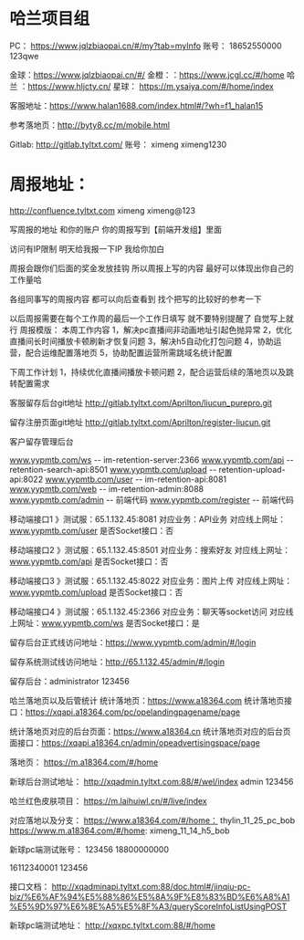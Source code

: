 # 哈兰项目组

PC： https://www.jqlzbiaopai.cn/#/my?tab=myInfo
账号：
18652550000
123qwe

金球：https://www.jqlzbiaopai.cn/#/
金橙：：https://www.jcgl.cc/#/home
哈兰 ：https://www.hljcty.cn/
星球： https://m.ysaiya.com/#/home/index

客服地址：https://www.halan1688.com/index.html#/?wh=f1_halan15

参考落地页：http://byty8.cc/m/mobile.html

Gitlab: http://gitlab.tyltxt.com/
账号： ximeng  ximeng1230

# 周报地址：
http://confluence.tyltxt.com
ximeng
ximeng@123

写周报的地址 和你的账户 你的周报写到【前端开发组】里面

访问有IP限制 明天给我报一下IP 我给你加白

周报会跟你们后面的奖金发放挂钩 所以周报上写的内容 最好可以体现出你自己的工作量哈

各组同事写的周报内容 都可以向后查看到 找个把写的比较好的参考一下

以后周报需要在每个工作周的最后一个工作日填写 就不要特别提醒了 自觉写上就行
周报模版： 
本周工作内容
1，解决pc直播间非动画地址引起色抛异常
2，优化直播间长时间播放卡顿刷新才恢复问题
3，解决h5自动化打包问题
4，协助运营，配合运维配置落地页
5，协助配置运营所需跳域名统计配置

下周工作计划
1，持续优化直播间播放卡顿问题
2，配合运营后续的落地页以及跳转配置需求

客服留存后台git地址
http://gitlab.tyltxt.com/Aprilton/liucun_purepro.git

留存注册页面git地址
http://gitlab.tyltxt.com/Aprilton/register-liucun.git

客户留存管理后台

www.yypmtb.com/ws --  im-retention-server:2366
www.yypmtb.com/api --  retention-search-api:8501
www.yypmtb.com/upload  -- retention-upload-api:8022
www.yypmtb.com/user  -- im-retention-api:8081
www.yypmtb.com/web  -- im-retention-admin:8088
www.yypmtb.com/admin  -- 前端代码
www.yypmtb.com/register -- 前端代码

移动端接口1 》测试服：65.1.132.45:8081
对应业务：API业务
对应线上网址：www.yypmtb.com/user
是否Socket接口：否

移动端接口2 》测试服：65.1.132.45:8501
对应业务：搜索好友
对应线上网址：www.yypmtb.com/api
是否Socket接口：否

移动端接口3 》测试服：65.1.132.45:8022
对应业务：图片上传
对应线上网址：www.yypmtb.com/upload
是否Socket接口：否

移动端接口4 》测试服：65.1.132.45:2366
对应业务：聊天等socket访问
对应线上网址：www.yypmtb.com/ws
是否Socket接口：是


留存后台正式线访问地址：https://www.yypmtb.com/admin/#/login

留存系统测试线访问地址：http://65.1.132.45/admin/#/login

留存后台：administrator  123456

哈兰落地页以及后管统计
统计落地页：https://www.a18364.com
统计落地页接口：https://xqapi.a18364.com/pc/opelandingpagename/page

统计落地页对应的后台页面：https://www.a18364.cn
统计落地页对应的后台页面接口：https://xqapi.a18364.cn/admin/opeadvertisingspace/page

 落地页： https://m.a18364.com/#/home

新球后台测试地址： http://xqadmin.tyltxt.com:88/#/wel/index admin 123456

哈兰红色皮肤项目： https://m.laihuiwl.cn/#/live/index

对应落地以及分支：
https://www.a18364.com/#/home： thylin_11_25_pc_bob
https://www.m.a18364.com/#/home:  ximeng_11_14_h5_bob

新球pc端测试账号：
123456  18800000000

16112340001   123456

接口文档： http://xqadminapi.tyltxt.com:88/doc.html#/jinqiu-pc-biz/%E6%AF%94%E5%88%86%E5%8A%9F%E8%83%BD%E6%A8%A1%E5%9D%97%E6%8E%A5%E5%8F%A3/queryScoreInfoListUsingPOST

新球pc端测试地址： http://xqxpc.tyltxt.com:88/#/home

